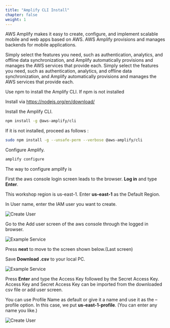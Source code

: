 ```yaml
---
title: "Amplify CLI Install"
chapter: false
weight: 1
---
```


AWS Amplify makes it easy to create, configure, and implement scalable mobile and web apps based on AWS.  AWS Amplify provisions and manages backends for mobile applications.

Simply select the features you need, such as authentication, analytics, and offline data synchronization, and Amplify automatically provisions and manages the AWS services that provide each. Simply select the features you need, such as authentication, analytics, and offline data synchronization, and Amplify automatically provisions and manages the AWS services that provide each.


Use npm to install the Amplify CLI. If npm is not installed

Install via https://nodejs.org/en/download/




Install the Amplify CLI.

```bash
npm install -g @aws-amplify/cli
```

If it is not installed, proceed as follows : 

```bash
sudo npm install -g --unsafe-perm --verbose @aws-amplify/cli
```



Configure Amplify.

```bash
amplify configure 
```

The way to configure amplify is

First the aws console login screen leads to the browser. **Log in** and type **Enter**.

This workshop region is us-east-1. Enter **us-east-1** as the Default Region.

In User name, enter the IAM user you want to create.


![Create User](/images/amplify-configure-1.png)

Go to the Add user screen of the aws console through the logged in browser.

![Example Service](/images/adduser-1.png)

Press **next** to move to the screen shown below.(Last screen)

Save **Download .csv** to your local PC.

![Example Service](/images/adduser-2.png)





Press **Enter** and type the Access Key followed by the Secret Access Key. Access Key and Secret Access Key can be imported from the downloaded csv file or add user screen.



You can use Profile Name as default or give it a name and use it as the –profile option. In this case, we put **us-east-1-profile**. (You can enter any name you like.)



![Create User](/images/awsconfigure.png)

